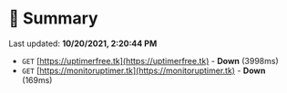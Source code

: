 # 📖 Summary
Last updated: **10/20/2021, 2:20:44 PM**

- `GET` [https://uptimerfree.tk](https://uptimerfree.tk) - **Down** (3998ms)
- `GET` [https://monitoruptimer.tk](https://monitoruptimer.tk) - **Down** (169ms)
